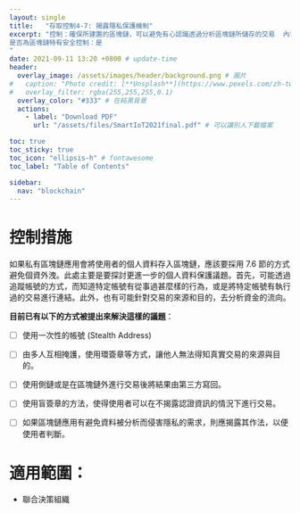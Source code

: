 ```yaml
---
layout: single
title:   "存取控制4-7: 揭露隱私保護機制"
excerpt: "控制：確保所建置的區塊鏈，可以避免有心認識透過分析區塊鏈所儲存的交易  內容而侵害使用者隱私。<br><br>
是否為區塊鏈特有安全控制：是
" 
date: 2021-09-11 13:20 +0800 # update-time
header:
  overlay_image: /assets/images/header/background.png # 圖片
#   caption: "Photo credit: [**Unsplash**](https://www.pexels.com/zh-tw/search/earth/)" # 可以表示圖片來源
#   overlay_filter: rgba(255,255,255,0.1)
  overlay_color: "#333" # 在純黑背景
  actions:
    - label: "Download PDF"
      url: "/assets/files/SmartIoT2021final.pdf" # 可以讓別人下載檔案

toc: true
toc_sticky: true
toc_icon: "ellipsis-h" # fontawesome
toc_label: "Table of Contents"

sidebar:
  nav: "blockchain"
---
```



# 控制措施
如果私有區塊鏈應用會將使用者的個人資料存入區塊鏈，應該要採用 7.6 節的方式避免個資外洩。此處主要是要探討更進一步的個人資料保護議題。首先，可能透過追蹤帳號的方式，而知道特定帳號有從事過甚麼樣的行為，或是將特定帳號有執行過的交易進行連結。此外，也有可能針對交易的來源和目的，去分析資金的流向。

**目前已有以下的方式被提出來解決這樣的議題**：
- [ ] 使用一次性的帳號 (Stealth Address)
- [ ] 由多人互相掩護，使用環簽章等方式，讓他人無法得知真實交易的來源與目的。
- [ ] 使用側鏈或是在區塊鏈外進行交易後將結果由第三方寫回。
- [ ] 使用盲簽章的方法，使得使用者可以在不揭露認證資訊的情況下進行交易。
- [ ] 如果區塊鏈應用有避免資料被分析而侵害隱私的需求，則應揭露其作法，以便使用者判斷。


# 適用範圍：
- 聯合決策組織

